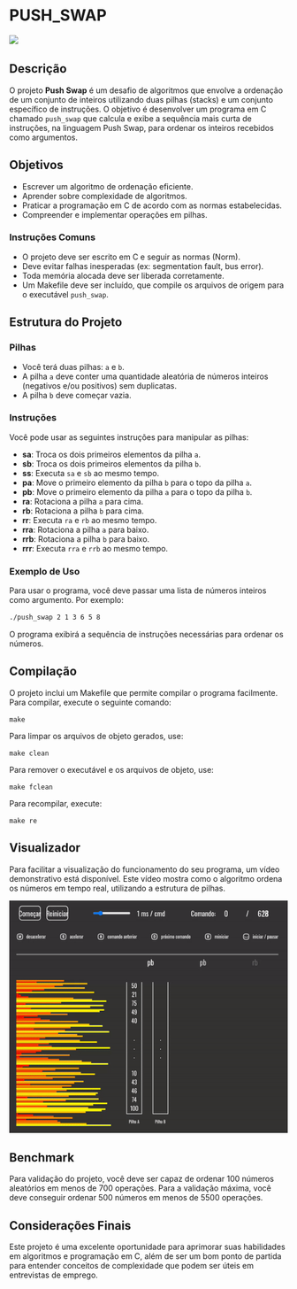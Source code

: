 # PUSH_SWAP

![](https://media.giphy.com/media/rzufqXSfH7BVbtudEe/giphy.gif?cid=ecf05e47qmi7als8ut7279eg2jhvnjzduyuladdonpdw4h8w&ep=v1_gifs_search&rid=giphy.gif&ct=g)

## Descrição

O projeto **Push Swap** é um desafio de algoritmos que envolve a ordenação de um conjunto de inteiros utilizando duas pilhas (stacks) e um conjunto específico de instruções. O objetivo é desenvolver um programa em C chamado `push_swap` que calcula e exibe a sequência mais curta de instruções, na linguagem Push Swap, para ordenar os inteiros recebidos como argumentos.

## Objetivos

- Escrever um algoritmo de ordenação eficiente.
- Aprender sobre complexidade de algoritmos.
- Praticar a programação em C de acordo com as normas estabelecidas.
- Compreender e implementar operações em pilhas.

### Instruções Comuns

- O projeto deve ser escrito em C e seguir as normas (Norm).
- Deve evitar falhas inesperadas (ex: segmentation fault, bus error).
- Toda memória alocada deve ser liberada corretamente.
- Um Makefile deve ser incluído, que compile os arquivos de origem para o executável `push_swap`.

## Estrutura do Projeto

### Pilhas

- Você terá duas pilhas: `a` e `b`.
- A pilha `a` deve conter uma quantidade aleatória de números inteiros (negativos e/ou positivos) sem duplicatas.
- A pilha `b` deve começar vazia.

### Instruções

Você pode usar as seguintes instruções para manipular as pilhas:

- **sa**: Troca os dois primeiros elementos da pilha `a`.
- **sb**: Troca os dois primeiros elementos da pilha `b`.
- **ss**: Executa `sa` e `sb` ao mesmo tempo.
- **pa**: Move o primeiro elemento da pilha `b` para o topo da pilha `a`.
- **pb**: Move o primeiro elemento da pilha `a` para o topo da pilha `b`.
- **ra**: Rotaciona a pilha `a` para cima.
- **rb**: Rotaciona a pilha `b` para cima.
- **rr**: Executa `ra` e `rb` ao mesmo tempo.
- **rra**: Rotaciona a pilha `a` para baixo.
- **rrb**: Rotaciona a pilha `b` para baixo.
- **rrr**: Executa `rra` e `rrb` ao mesmo tempo.

### Exemplo de Uso

Para usar o programa, você deve passar uma lista de números inteiros como argumento. Por exemplo:

```bash
./push_swap 2 1 3 6 5 8
```

O programa exibirá a sequência de instruções necessárias para ordenar os números.

## Compilação

O projeto inclui um Makefile que permite compilar o programa facilmente. Para compilar, execute o seguinte comando:

```
make
```

Para limpar os arquivos de objeto gerados, use:

```
make clean
```

Para remover o executável e os arquivos de objeto, use:

```
make fclean
```

Para recompilar, execute:

```
make re
```

## Visualizador

Para facilitar a visualização do funcionamento do seu programa, um vídeo demonstrativo está disponível. Este vídeo mostra como o algoritmo ordena os números em tempo real, utilizando a estrutura de pilhas.

![](./push_swap_100.gif)

## Benchmark

Para validação do projeto, você deve ser capaz de ordenar 100 números aleatórios em menos de 700 operações. Para a validação máxima, você deve conseguir ordenar 500 números em menos de 5500 operações.

## Considerações Finais

Este projeto é uma excelente oportunidade para aprimorar suas habilidades em algoritmos e programação em C, além de ser um bom ponto de partida para entender conceitos de complexidade que podem ser úteis em entrevistas de emprego.

